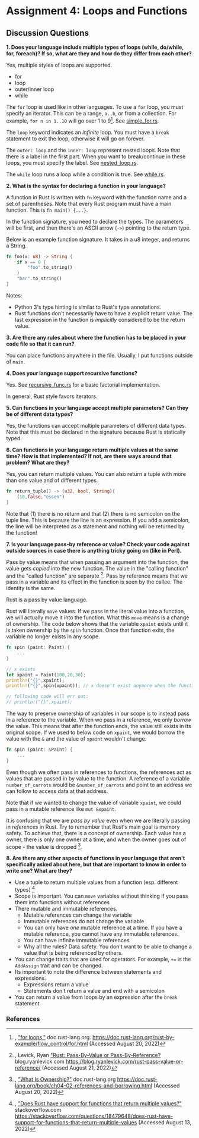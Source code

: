 # Assignment 4: Loops and Functions

## Discussion Questions

**1. Does your language include multiple types of loops (while, do/while, for, foreach)? If so, what are they and how do they differ from each other?**

Yes, multiple styles of loops are supported. 
- for
- loop
- outer/inner loop
- while

The `for` loop is used like in other languages. To use a `for` loop, you must specify an iterator. This can be a range, `a..b`, or from a collection. For example, `for n in 1..10` will go over 1 to 9[^ForLoops]. See [simple_for.rs](simple_for.rs).

The `loop` keyword indicates an *infinite* loop. You must have a `break` statement to exit the loop, otherwise it will go on forever.

The `outer: loop` and the `inner: loop` represent nested loops. Note that there is a label in the first part. When you want to break/continue in these loops, you must specify the label. See [nested_loop.rs](nested_loop.rs).

The `while` loop runs a loop while a condition is true. See [while.rs](while.rs).

**2. What is the syntax for declaring a function in your language?**

A function in Rust is written with `fn` keyword with the function name and a set of parentheses. Note that every Rust program must have a main function. This is `fn main() {...}`. 

In the function signature, you need to declare the types. The parameters will be first, and then there's an ASCII arrow (`->`) pointing to the return type. 

Below is an example function signature. It takes in a u8 integer, and returns a String.

``` rust 
fn foo(x: u8) -> String {
    if x == 0 {
        "foo".to_string()
    }
    "bar".to_string()
}
```

Notes: 
- Python 3's type hinting is similar to Rust's type annotations. 
- Rust functions don't necessarily have to have a explicit return value. The last expression in the function is *implicitly* considered to be the return value. 

**3. Are there any rules about where the function has to be placed in your code file so that it can run?**

You can place functions anywhere in the file. Usually, I put functions outside of `main`. 

**4. Does your language support recursive functions?**

Yes. See [recursive_func.rs](recursive_func.rs) for a basic factorial implementation. 

In general, Rust style favors iterators.

**5. Can functions in your language accept multiple parameters? Can they be of different data types?**

Yes, the functions can accept multiple parameters of different data types. Note that this must be declared in the signature because Rust is statically typed. 

**6. Can functions in your language return multiple values at the same time? How is that implemented? If not, are there ways around that problem? What are they?**

Yes, you can return multiple values. You can also return a tuple with more than one value and of different types.

``` rust 
fn return_tuple() -> (u32, bool, String){
    (10,false,"essen")
}
```

Note that (1) there is no return and that (2) there is no semicolon on the tuple line. This is because the line is an expression. If you add a semicolon, the line will be interpreted as a statement and nothing will be returned by the function! 

**7. Is your language pass-by reference or value? Check your code against outside sources in case there is anything tricky going on (like in Perl).**

Pass by value means that when passing an argument into the function, the value gets _copied_ into the new function. The value in the "calling function" and the "called function" are separate [^Ryan].
Pass by reference means that we pass in a variable and its effect in the function is seen by the callee. The identity is the same.

Rust is a pass by value language. 

Rust will literally `move` values. If we pass in the literal value into a function, we will actually move it into the function. What this `move` means is a change of ownership. The code below
shows that the variable `xpaint` exists until it is taken ownership by the `spin` function. Once that function exits, the variable no longer exists in any scope.

``` rust
fn spin (paint: Paint) {
    ...
}

// x exists
let xpaint = Paint(100,20,30);
println!("{}",xpaint);
println!("{}",spin(xpaint)); // x doesn't exist anymore when the function block ends!

// following code will err out: 
// println!("{}",xpaint);
```

The way to preserve ownership of variables in our scope is to instead pass in a reference to the variable. When we pass in a reference, we only _borrow_ the value. This means that after the function ends, the 
value still exists in its original scope. If we used to below code on `xpaint`, we would borrow the value with the `&` and the value of `xpaint` wouldn't change. 

``` rust 
fn spin (paint: &Paint) {
    ...
}
```

Even though we often pass in references to functions, the references act as values that are passed in by value to the function. A reference of a variable `number_of_carrots` would be `&number_of_carrots` and point to an address we can follow to access data at that address.

Note that if we wanted to change the value of variable `xpaint`, we could pass in a mutable reference like `mut &xpaint`.

It is confusing that we are _pass by value_ even when we are literally passing in _references_ in Rust. Try to remember that Rust's main goal is memory safety. To achieve that, there is a concept of ownership. Each value has a owner, there is only one owner at a time, and when the owner goes out of scope - the value is dropped [^Ownership].

**8. Are there any other aspects of functions in your language that aren't specifically asked about here, but that are important to know in order to write one? What are they?**

- Use a tuple to return multiple values from a function (esp. different types) [^MultipleValues]
- Scope is important. You can `move` variables without thinking if you pass them into functions without references 
- There mutable and immutable references.
    - Mutable references can change the variable
    - Immutable references do not change the variable
    - You can only have _one_ mutable reference at a time. If you have a mutable reference, you cannot have any immutable references.
    - You can have infinite immutable references
    - Why all the rules? Data safety. You don't want to be able to change a value that is being referenced by others.
- You can change traits that are used for operators. For example, `+=` is the `AddAssign` trait and can be changed.
- Its important to note the difference between statements and expressions.
    - Expressions return a value
    - Statements don't return a value and end with a semicolon
- You can return a value from loops by an expression after the `break` statement

### References 

[^MultipleValues]:, ["Does Rust have support for functions that return multiple values?"](https://stackoverflow.com/questions/18479648/does-rust-have-support-for-functions-that-return-multiple-values) stackoverflow.com https://stackoverflow.com/questions/18479648/does-rust-have-support-for-functions-that-return-multiple-values (Accessed August 13, 2022)
[^ForLoops]: , ["for loops,"](https://doc.rust-lang.org/rust-by-example/flow_control/for.html) doc.rust-lang.org. https://doc.rust-lang.org/rust-by-example/flow_control/for.html (Accessed August 20, 2022)
[^Ryan]: , Levick, Ryan ["Rust: Pass-By-Value or Pass-By-Reference?](https://blog.ryanlevick.com/rust-pass-value-or-reference/) blog.ryanlevick.com https://blog.ryanlevick.com/rust-pass-value-or-reference/ (Accessed August 21, 2022)
[^Ownership]: , ["What Is Ownership?"](https://doc.rust-lang.org/book/ch04-02-references-and-borrowing.html) doc.rust-lang.org https://doc.rust-lang.org/book/ch04-02-references-and-borrowing.html (Accessed August 20, 2022)